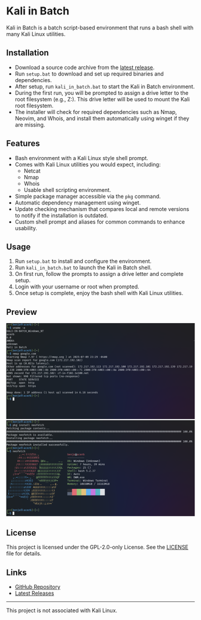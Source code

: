 # Kali in Batch

Kali in Batch is a batch script-based environment that runs a bash shell with many Kali Linux utilities.

## Installation

* Download a source code archive from the [latest release](https://github.com/Kali-in-Batch/kali-in-batch/releases/latest).
* Run `setup.bat` to download and set up required binaries and dependencies.
* After setup, run `kali_in_batch.bat` to start the Kali in Batch environment.
* During the first run, you will be prompted to assign a drive letter to the root filesystem (e.g., Z:). This drive letter will be used to mount the Kali root filesystem.
* The installer will check for required dependencies such as Nmap, Neovim, and Whois, and install them automatically using winget if they are missing.

## Features

* Bash environment with a Kali Linux style shell prompt.
* Comes with Kali Linux utilities you would expect, including:
  * Netcat
  * Nmap
  * Whois
  * Usable shell scripting environment.
* Simple package manager accessible via the `pkg` command.
* Automatic dependency management using winget.
* Update checking mechanism that compares local and remote versions to notify if the installation is outdated.
* Custom shell prompt and aliases for common commands to enhance usability.

## Usage

1. Run `setup.bat` to install and configure the environment.
2. Run `kali_in_batch.bat` to launch the Kali in Batch shell.
3. On first run, follow the prompts to assign a drive letter and complete setup.
4. Login with your username or root when prompted.
5. Once setup is complete, enjoy the bash shell with Kali Linux utilities.

## Preview

![image of a terminal nmap scan with uname -a output above](./assets/image.png)
![image of a terminal neofetch](./assets/image2.png)

## License

This project is licensed under the GPL-2.0-only License. See the [LICENSE](LICENSE) file for details.

## Links

* [GitHub Repository](https://github.com/Kali-in-Batch/kali-in-batch)
* [Latest Releases](https://github.com/Kali-in-Batch/kali-in-batch/releases/latest)

---

This project is not associated with Kali Linux.
